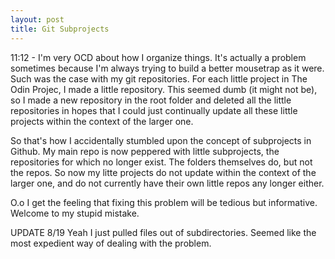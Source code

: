```yaml
---
layout: post
title: Git Subprojects
---
```


11:12 - I'm very OCD about how I organize things. It's actually a problem sometimes because I'm always trying to build a better mousetrap as it were. Such was the case with my git repositories. For each little project in The Odin Projec, I made a little repository.  This seemed dumb (it might not be), so I made a new repository in the root folder and deleted all the little repositories in hopes that I could just continually update all these little projects within the context of the larger one.

So that's how I accidentally stumbled upon the concept of subprojects in Github. My main repo is now peppered with little subprojects, the repositories for which no longer exist. The folders themselves do, but not the repos. So now my litte projects do not update within the context of the larger one, and do not currently have their own little repos any longer either.

O.o  I get the feeling that fixing this problem will be tedious but informative. Welcome to my stupid mistake.

UPDATE 8/19 Yeah I just pulled files out of subdirectories. Seemed like the most expedient way of dealing with the problem.